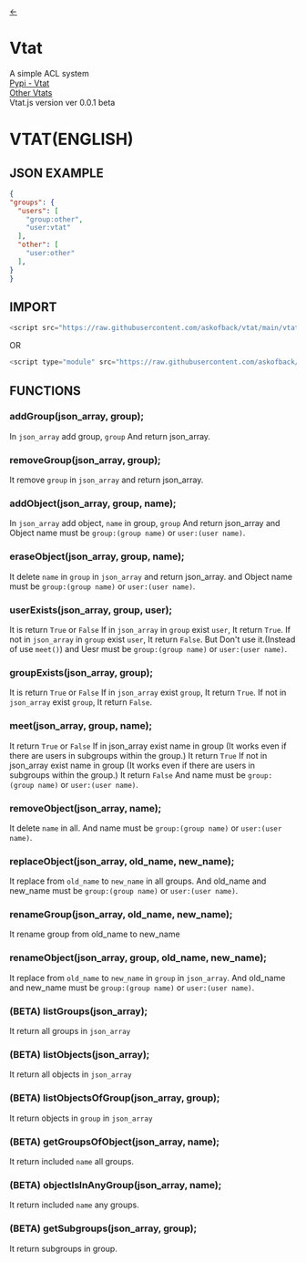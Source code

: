 [<-](https://github.com/askofback/Vtat-Docs/blob/main/README.md)
# Vtat
A simple ACL system<br>
[Pypi - Vtat](https://pypi.org/project/vtat/)<br>
[Other Vtats](https://github.com/askofback)<br>
Vtat.js version ver 0.0.1 beta
# VTAT(ENGLISH)
## JSON EXAMPLE
```json
{
"groups": {
  "users": [
    "group:other",
    "user:vtat"
  ],
  "other": [
    "user:other"
  ],
}
}
```
## IMPORT
```javascript
<script src="https://raw.githubusercontent.com/askofback/vtat/main/vtat.js">
```
OR
```javascript
<script type="module" src="https://raw.githubusercontent.com/askofback/vtat/main/vtat.js">
```
## FUNCTIONS
### addGroup(json_array, group);
In `json_array` add group, `group`
And return json_array.
### removeGroup(json_array, group);
It remove `group` in `json_array`
and return json_array.
### addObject(json_array, group, name);
In `json_array` add object, `name` in group, `group`
And return json_array
and Object name must be `group:(group name)` or `user:(user name)`.
### eraseObject(json_array, group, name);
It delete `name` in `group` in `json_array`
and return json_array.
and Object name must be `group:(group name)` or `user:(user name)`.
### userExists(json_array, group, user);
It is return `True` or `False`
If in `json_array` in `group` exist `user`,
It return `True`.
If not in `json_array` in `group` exist `user`,
It return `False`.
But Don't use it.(Instead of use `meet()`)
and Uesr must be `group:(group name)` or `user:(user name)`.
### groupExists(json_array, group);
It is return `True` or `False`
If in `json_array` exist `group`,
It return `True`.
If not in `json_array` exist `group`,
It return `False`.
### meet(json_array, group, name);
It return `True` or `False`
If in json_array exist name in group (It works even if there are users in subgroups within the group.)
It return `True`
If not in json_array exist name in group (It works even if there are users in subgroups within the group.)
It return `False`
And name must be `group:(group name)` or `user:(user name)`.
### removeObject(json_array, name);
It delete `name` in all.
And name must be `group:(group name)` or `user:(user name)`.
### replaceObject(json_array, old_name, new_name);
It replace from `old_name` to `new_name` in all groups.
And old_name and new_name must be `group:(group name)` or `user:(user name)`.
### renameGroup(json_array, old_name, new_name);
It rename group from old_name to new_name
### renameObject(json_array, group, old_name, new_name);
It replace from `old_name` to `new_name` in `group` in `json_array`.
And old_name and new_name must be `group:(group name)` or `user:(user name)`.
### (BETA) listGroups(json_array);
It return all groups in `json_array`
### (BETA) listObjects(json_array);
It return all objects in `json_array`
### (BETA) listObjectsOfGroup(json_array, group);
It return objects in `group` in `json_array`
### (BETA) getGroupsOfObject(json_array, name);
It return included `name` all groups.
### (BETA) objectIsInAnyGroup(json_array, name);
It return included `name` any groups.
### (BETA) getSubgroups(json_array, group);
It return subgroups in group.
